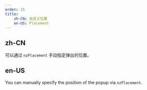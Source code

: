 ```yaml
---
order: 15
title:
    zh-CN: 自定义位置
    en-US: Placement
---
```


## zh-CN

可以通过 `nzPlacement` 手动指定弹出的位置。

## en-US

You can manually specify the position of the popup via `nzPlacement`.

